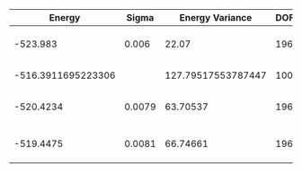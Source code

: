 | Energy             | Sigma  | Energy Variance    | DOF | Einf | Method                                | Reference |
|--------------------|--------|--------------------|-----|------|---------------------------------------|-----------|
| -523.983           | 0.006  | 22.07              | 196 | 0    | VMC with fermions (flux+neel+Jastrow) | TODO: ask Francesco |
| -516.3911695223306 |        | 127.79517553787447 | 100 | 0    | DMRG (bond dimension = 512)           | [code](https://github.com/varbench/methods/blob/main/scripts/Heisenberg/square_196_P/dmrg.sh) |
| -520.4234          | 0.0079 | 63.70537           | 196 | 0    | RBM (alpha = 1)                       | TODO: own code (RBM) |
| -519.4475          | 0.0081 | 66.74661           | 196 | 0    | Jastrow baseline                      | TODO: own code (Jastrow) |
